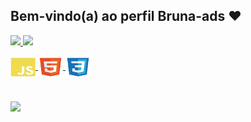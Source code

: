 ## Bem-vindo(a) ao perfil Bruna-ads ❤

 <div>
   <a href="https://github.com/bruna-ads">
   <img height="180em" src="https://github-readme-stats.vercel.app/api?username=Bruna-ads&show_icons=true&theme=tokyonight&include_all_commits=true&count_private=true"/>
   <img height="180em" src="https://github-readme-stats.vercel.app/api/top-langs/?username=Bruna-ads&layout=compact&langs_count=6&theme=tokyonight"/>
</div>
    
<div style="display: inline_block"><br>
  <img align="center" alt="Js" height="30" width="40" src="https://raw.githubusercontent.com/devicons/devicon/master/icons/javascript/javascript-plain.svg">
  <img align="center" alt="HTML" height="30" width="40" src="https://raw.githubusercontent.com/devicons/devicon/master/icons/html5/html5-original.svg">
  <img align="center" alt="CSS" height="30" width="40" src="https://raw.githubusercontent.com/devicons/devicon/master/icons/css3/css3-original.svg">
</div>
 
<br>
 
### 
 
<div> 
   <a href = ><img src="https://img.shields.io/badge/-Gmail-%23333?style=for-the-badge&logo=gmail&logoColor=white" target="_blank"></a>

</div>
